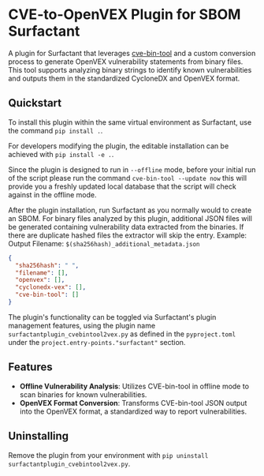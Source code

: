 # CVE-to-OpenVEX Plugin for SBOM Surfactant

A plugin for Surfactant that leverages [cve-bin-tool](https://github.com/intel/cve-bin-tool) and a custom conversion process to generate OpenVEX vulnerability statements from binary files. This tool supports analyzing binary strings to identify known vulnerabilities and outputs them in the standardized CycloneDX and OpenVEX format.

## Quickstart

To install this plugin within the same virtual environment as Surfactant, use the command `pip install .`.

For developers modifying the plugin, the editable installation can be achieved with `pip install -e .`.

Since the plugin is designed to run in `--offline` mode, before your initial run of the script please run the command `cve-bin-tool --update now` this will provide you a freshly updated local database that the script will check against in the offline mode.

After the plugin installation, run Surfactant as you normally would to create an SBOM. For binary files analyzed by this plugin, additional JSON files will be generated containing vulnerability data extracted from the binaries.
If there are duplicate hashed files the extractor will skip the entry.
Example:
Output Filename: `$(sha256hash)_additional_metadata.json`

```json
{
  "sha256hash": " ",
  "filename": [],
  "openvex": [],
  "cyclonedx-vex": [],
  "cve-bin-tool": []
}
```

The plugin's functionality can be toggled via Surfactant's plugin management features, using the plugin name `surfactantplugin_cvebintool2vex.py` as defined in the `pyproject.toml` under the `project.entry-points."surfactant"` section.

## Features

- **Offline Vulnerability Analysis**: Utilizes CVE-bin-tool in offline mode to scan binaries for known vulnerabilities.
- **OpenVEX Format Conversion**: Transforms CVE-bin-tool JSON output into the OpenVEX format, a standardized way to report vulnerabilities.

## Uninstalling

Remove the plugin from your environment with `pip uninstall surfactantplugin_cvebintool2vex.py`.
